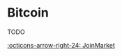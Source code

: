 # Bitcoin

TODO


[:octicons-arrow-right-24: JoinMarket][joinmarket]

[joinmarket]: /philosophy/03-joinmarket

